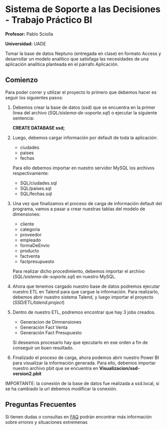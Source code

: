 # Sistema de Soporte a las Decisiones - Trabajo Práctico BI

**Profesor:** Pablo Sciolla

**Universidad:** UADE

Tomar la base de datos Neptuno (entregada en clase) en formato Access y desarrollar un modelo analítico que satisfaga las necesidades de una aplicación analítica planteada en el párrafo Aplicación.

## Comienzo
Para poder correr y utilizar el proyecto lo primero que debemos hacer es seguir los siguientes pasos:

1) Debemos crear la base de datos (ssd) que se encuentra en la primer línea del archivo (*SQL/sistema-de-soporte.sql*) o ejecutar la siguiente sentencia:

	**CREATE DATABASE ssd;**

2) Luego, debemos cargar información por default de toda la aplicación:
	- ciudades
	- paises
	- fechas

	Para ello debemos importar en nuestro servidor MySQL los archivos respectivamente:
	- SQL/ciudades.sql
	- SQL/paises.sql
	- SQL/fechas.sql

3) Una vez que finalizamos el proceso de carga de información default del programa, vamos a pasar a crear nuestras tablas del modelo de dimensiones:
	
	- cliente
	- categoria
	- proveedor
	- empleado
	- formaDeEnvio
	- producto
	- factventa
	- factpresupuesto

	Para realizar dicho procedimiento, debemos importar el archivo (*SQL/sistema-de-soporte.sql*) en nuestro MySQL.

4) Ahora que tenemos cargado nuestro base de datos podremos ejecutar nuestro ETL en Talend para que cargue la información. Para realizarlo, debemos abrir nuestro sistema Talend, y luego importar el proyecto (*SSD/ETL/talend.project*)

5) Dentro de nuestro ETL, podremos encontrar que hay 3 jobs creados.
	- Generacion de Dimnensiones
	- Generación Fact Venta
	- Generación Fact Presupuesto

	Si deseamos procesarlo hay que ejecutarlo en ese orden a fin de conseguir un buen resultado.

6) Finalizado el proceso de carga, ahora podemos abrir nuestro Power BI para visualizar la información generada. Para ello, debemos importar nuestro archivo pbit que se encuentra en **Visualizacion/ssd-version2.pbit**

IMPORTANTE: la conexión de la base de datos fue realizada a ssd.local, si se ha cambiado la url debemos modificar la conexión.

## Preguntas Frecuentes
Si tienen dudas o consultas en [FAQ](https://github.com/tomasmalio/ssdBusinessIntelligence/blob/master/faq.md) podrán encontrar más información sobre *errores* y situaciones extremenas